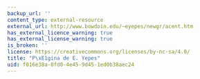 ```yaml
---
backup_url: ''
content_type: external-resource
external_url: http://www.bowdoin.edu/~eyepes/newgr/acent.htm
has_external_licence_warning: true
has_external_license_warning: true
is_broken: ''
license: https://creativecommons.org/licenses/by-nc-sa/4.0/
title: "P\xE1gina de E. Yepes"
uid: f016e38a-0fd0-4e45-9d45-1ed0b38aec24
---
```

